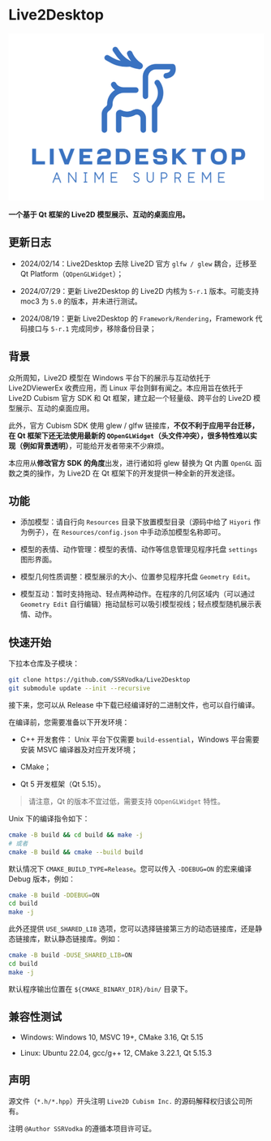 # Live2Desktop

<img src="logo.png">

**一个基于 Qt 框架的 Live2D 模型展示、互动的桌面应用。**



## 更新日志

- 2024/02/14：Live2Desktop 去除 Live2D 官方 `glfw / glew` 耦合，迁移至 Qt Platform（`QOpenGLWidget`）；

- 2024/07/29：更新 Live2Desktop 的 Live2D 内核为 `5-r.1` 版本。可能支持 moc3 为 `5.0` 的版本，并未进行测试。

- 2024/08/19：更新 Live2Desktop 的 `Framework/Rendering`，Framework 代码接口与 `5-r.1` 完成同步，移除备份目录；




## 背景

众所周知，Live2D 模型在 Windows 平台下的展示与互动依托于 Live2DViewerEx 收费应用，而 Linux 平台则鲜有闻之。本应用旨在依托于 Live2D Cubism 官方 SDK 和 Qt 框架，建立起一个轻量级、跨平台的 Live2D 模型展示、互动的桌面应用。

此外，官方 Cubism SDK 使用 glew / glfw 链接库，**不仅不利于应用平台迁移，在 Qt 框架下还无法使用最新的 `QOpenGLWidget`（头文件冲突），很多特性难以实现（例如背景透明）**，可能给开发者带来不少麻烦。

本应用从**修改官方 SDK 的角度**出发，进行诸如将 glew 替换为 Qt 内置 `OpenGL` 函数之类的操作，为 Live2D 在 Qt 框架下的开发提供一种全新的开发途径。

## 功能

- 添加模型：请自行向 `Resources` 目录下放置模型目录（源码中给了 `Hiyori` 作为例子），在 `Resources/config.json` 中手动添加模型名称即可。

- 模型的表情、动作管理：模型的表情、动作等信息管理见程序托盘 `settings` 图形界面。

- 模型几何性质调整：模型展示的大小、位置参见程序托盘 `Geometry Edit`。

- 模型互动：暂时支持拖动、轻点两种动作。在程序的几何区域内（可以通过 `Geometry Edit` 自行编辑）拖动鼠标可以吸引模型视线；轻点模型随机展示表情、动作。


## 快速开始

下拉本仓库及子模块：

```bash
git clone https://github.com/SSRVodka/Live2Desktop
git submodule update --init --recursive
```

接下来，您可以从 Release 中下载已经编译好的二进制文件，也可以自行编译。

在编译前，您需要准备以下开发环境：

- C++ 开发套件： Unix 平台下仅需要 `build-essential`，Windows 平台需要安装 MSVC 编译器及对应开发环境；

- CMake；

- Qt 5 开发框架（Qt 5.15）。


> 请注意，Qt 的版本不宜过低，需要支持 `QOpenGLWidget` 特性。


Unix 下的编译指令如下：

```bash
cmake -B build && cd build && make -j
# 或者
cmake -B build && cmake --build build
```

默认情况下 `CMAKE_BUILD_TYPE=Release`。您可以传入 `-DDEBUG=ON` 的宏来编译 Debug 版本，例如：

```bash
cmake -B build -DDEBUG=ON
cd build
make -j
```

此外还提供 `USE_SHARED_LIB` 选项，您可以选择链接第三方的动态链接库，还是静态链接库，默认静态链接库。例如：

```bash
cmake -B build -DUSE_SHARED_LIB=ON
cd build
make -j
```

默认程序输出位置在 `${CMAKE_BINARY_DIR}/bin/` 目录下。

## 兼容性测试

- Windows: Windows 10, MSVC 19+, CMake 3.16, Qt 5.15

- Linux: Ubuntu 22.04, gcc/g++ 12, CMake 3.22.1, Qt 5.15.3

## 声明

源文件（`*.h/*.hpp`）开头注明 `Live2D Cubism Inc.` 的源码解释权归该公司所有。

注明 `@Author SSRVodka` 的遵循本项目许可证。
